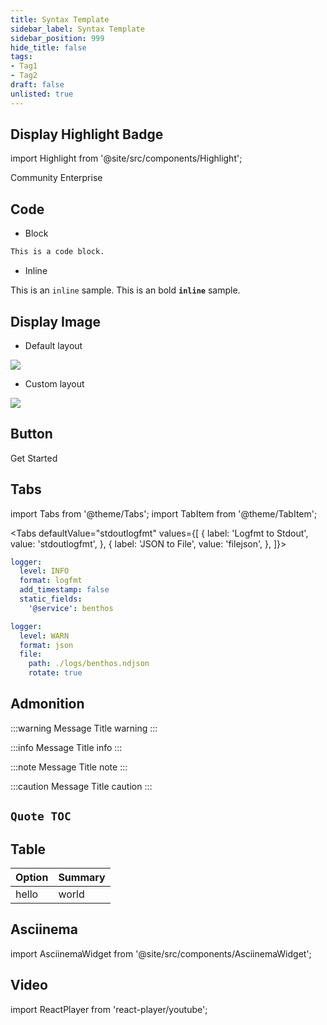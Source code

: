 ```yaml
---
title: Syntax Template
sidebar_label: Syntax Template
sidebar_position: 999
hide_title: false
tags:
- Tag1
- Tag2
draft: false
unlisted: true
---
```


## Display Highlight Badge

import Highlight from '@site/src/components/Highlight';

<div class="pill-list">
    <Highlight color="rgb(31 167 138)">Community</Highlight>
    <Highlight color="rgb(238 67 110)">Enterprise</Highlight>
</div>

## Code

* Block

```bash
This is a code block.
```

* Inline

This is an `inline` sample. This is an bold **`inline`** sample.


## Display Image

* Default layout

![](/img/logo.svg)

* Custom layout

<div style={{textAlign: 'center'}}><img src="/img/logo.svg" /></div>

## Button

<Link to="/docs/template" className="button button--lg button--outline button--block button--primary">Get Started</Link>

## Tabs

import Tabs from '@theme/Tabs';
import TabItem from '@theme/TabItem';

<Tabs defaultValue="stdoutlogfmt" values={[
{ label: 'Logfmt to Stdout', value: 'stdoutlogfmt', },
{ label: 'JSON to File', value: 'filejson', },
]}>

<TabItem value="stdoutlogfmt">

```yaml
logger:
  level: INFO
  format: logfmt
  add_timestamp: false
  static_fields:
    '@service': benthos
```

</TabItem>
<TabItem value="filejson">

```yaml
logger:
  level: WARN
  format: json
  file:
    path: ./logs/benthos.ndjson
    rotate: true
```

</TabItem>

</Tabs>

## Admonition

:::warning Message Title
warning
:::

:::info Message Title
info
:::

:::note Message Title
note
:::

:::caution Message Title
caution
:::

## `Quote TOC`

## Table

| Option | Summary |
|---|---|
|hello|world|

## Asciinema

import AsciinemaWidget from '@site/src/components/AsciinemaWidget';

<div className='container margin-vert--lg'>
  <div className='row row--no-gutters'>
    <AsciinemaWidget src="https://asciinema.org/a/427282.cast" rows={30} idleTimeLimit={3} preload={true} />
  </div>
</div>

## Video

import ReactPlayer from 'react-player/youtube';

<div className='container margin-vert--lg'>
  <div className='row row--no-gutters'>
    <ReactPlayer
        className='col'
        height='500px'
        url='https://www.youtube.com/watch?v=Uf81zJkuYK0'
        controls={true}
    />
  </div>
</div>
